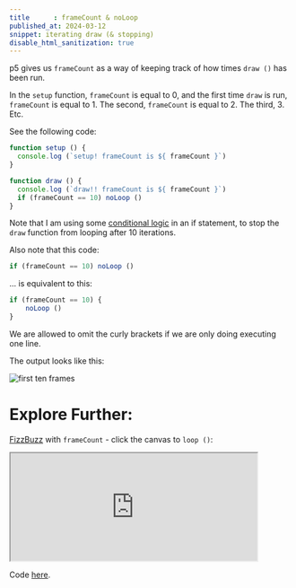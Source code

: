 ```yaml
---
title      : frameCount & noLoop
published_at: 2024-03-12
snippet: iterating draw (& stopping)
disable_html_sanitization: true
---
```


p5 gives us `frameCount` as a way of keeping track of how times `draw ()` has been run.

In the `setup` function, `frameCount` is equal to 0, and the first time `draw` is run, `frameCount` is equal to 1.  The second, `frameCount` is equal to 2.  The third, 3.  Etc.

See the following code:

```javascript
function setup () {
  console.log (`setup! frameCount is ${ frameCount }`)
}

function draw () {
  console.log (`draw!! frameCount is ${ frameCount }`)  
  if (frameCount == 10) noLoop ()
}
```

Note that I am using some [conditional logic](https://youtu.be/1Osb_iGDdjk) in an if statement, to stop the `draw` function from looping after 10 iterations.

Also note that this code:
```javascript
if (frameCount == 10) noLoop ()

```
... is equivalent to this:
```javascript
if (frameCount == 10) {
    noLoop ()
}

```

We are allowed to omit the curly brackets if we are only doing executing one line.

The output looks like this:

![first ten frames](/240312/frameCount.png)

#   Explore Further:

[FizzBuzz](https://en.wikipedia.org/wiki/Fizz_buzz) with `frameCount` - click the canvas to `loop ()`:

<iframe width=440 height=192 src="https://editor.p5js.org/capogreco/full/2BQ9oYijL"></iframe>

Code [here](https://editor.p5js.org/capogreco/sketches/2BQ9oYijL).